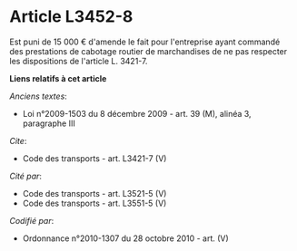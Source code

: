# Article L3452-8

Est puni de 15 000 € d'amende le fait pour l'entreprise ayant commandé des prestations de cabotage routier de marchandises de
ne pas respecter les dispositions de l'article L. 3421-7.

**Liens relatifs à cet article**

_Anciens textes_:

  - Loi n°2009-1503 du 8 décembre 2009 - art. 39 (M), alinéa 3, paragraphe III

_Cite_:

  - Code des transports - art. L3421-7 (V)

_Cité par_:

  - Code des transports - art. L3521-5 (V)
  - Code des transports - art. L3551-5 (V)

_Codifié par_:

  - Ordonnance n°2010-1307 du 28 octobre 2010 - art. (V)

